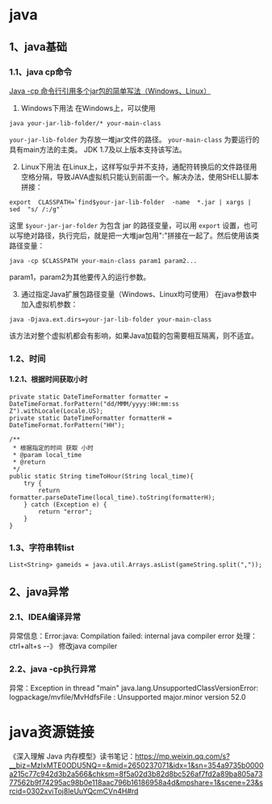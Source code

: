 # **java**

## 1、java基础
### 1.1、java cp命令
[Java -cp 命令行引用多个jar包的简单写法（Windows、Linux）](http://blog.csdn.net/hongweigg/article/details/53464639)
1. Windows下用法
  在Windows上，可以使用
  ```
  java your-jar-lib-folder/* your-main-class
  ```
  `your-jar-lib-folder` 为存放一堆jar文件的路径。
  `your-main-class` 为要运行的具有main方法的主类。
  JDK 1.7及以上版本支持该写法。

2. Linux下用法
  在Linux上，这样写似乎并不支持，通配符转换后的文件路径用空格分隔，导致JAVA虚拟机只能认到前面一个。解决办法，使用SHELL脚本拼接：
  ```
  export  CLASSPATH=`find$your-jar-lib-folder  -name  *.jar | xargs | sed  "s/ /:/g"`
  ```
  这里 `$your-jar-jar-folder` 为包含 jar 的路径变量，可以用 `export` 设置，也可以写绝对路径，执行完后，就是把一大堆jar包用":"拼接在一起了。然后使用该类路径变量：
  ```
  java -cp $CLASSPATH your-main-class param1 param2...
  ```
  param1，param2为其他要传入的运行参数。

3. 通过指定Java扩展包路径变量（Windows、Linux均可使用）
  在java参数中加入虚拟机参数：
  ```
  java -Djava.ext.dirs=your-jar-lib-folder your-main-class
  ```
  该方法对整个虚拟机都会有影响，如果Java加载的包需要相互隔离，则不适宜。


### 1.2、时间
#### 1.2.1、根据时间获取小时    
    private static DateTimeFormatter formatter = DateTimeFormat.forPattern("dd/MMM/yyyy:HH:mm:ss Z").withLocale(Locale.US);
    private static DateTimeFormatter formatterH = DateTimeFormat.forPattern("HH");
    
    /**
     * 根据指定的时间 获取 小时
     * @param local_time
     * @return
     */
    public static String timeToHour(String local_time){
    	try {
    		return formatter.parseDateTime(local_time).toString(formatterH);
    	} catch (Exception e) {
    		return "error";
    	}
    }

### 1.3、字符串转list
```List<String> gameids = java.util.Arrays.asList(gameString.split(","));```

## 2、java异常
### 2.1、IDEA编译异常
异常信息：Error:java: Compilation failed: internal java compiler error
处理：ctrl+alt+s --》 修改java compiler

### 2.2、java -cp执行异常

异常：Exception in thread "main" java.lang.UnsupportedClassVersionError: logpackage/mvfile/MvHdfsFile : Unsupported major.minor version 52.0







# java资源链接
《深入理解 Java 内存模型》读书笔记：https://mp.weixin.qq.com/s?__biz=MzIxMTE0ODU5NQ==&mid=2650237071&idx=1&sn=354a9735b0000a215c77c942d3b2a566&chksm=8f5a02d3b82d8bc526af7fd2a89ba805a7377562b9f74295ac98b0e118aac796b16186958a4d&mpshare=1&scene=23&srcid=0302xviToj8leUuYQcmCVn4H#rd

